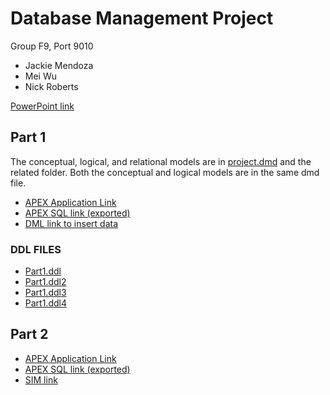 # Database Management Project
Group F9, Port 9010
  * Jackie Mendoza
  * Mei Wu
  * Nick Roberts
 
[PowerPoint link](https://docs.google.com/presentation/d/1EQ0eNQ4pZudkONt1m6WmyIELxXc7XJ2gh4TH22WLNr0/edit?usp=sharing)

## Part 1
The conceptual, logical, and relational models are in [project.dmd](https://github.com/nickroberts404/F16F9-cs347-apex-app/blob/master/project.dmd) and the related folder. Both the conceptual and logical models are in the same dmd file.

* [APEX Application Link](https://apex.oracle.com/pls/apex/f?p=89954:1)
* [APEX SQL link (exported)](https://github.com/nickroberts404/F16F9-cs347-apex-app/blob/master/f89954.sql)
* [DML link to insert data](https://github.com/nickroberts404/F16F9-cs347-apex-app/blob/master/insert_data.dml)


### DDL FILES
 * [Part1.ddl](https://github.com/nickroberts404/F16F9-cs347-apex-app/blob/master/part1.ddl)
 * [Part1.ddl2](https://github.com/nickroberts404/F16F9-cs347-apex-app/blob/master/part1.ddl2)
 * [Part1.ddl3](https://github.com/nickroberts404/F16F9-cs347-apex-app/blob/master/part1.ddl3)
 * [Part1.ddl4](https://github.com/nickroberts404/F16F9-cs347-apex-app/blob/master/part1.ddl4)

## Part 2
* [APEX Application Link](https://apex.oracle.com/pls/apex/f?p=106708:1:)
* [APEX SQL link (exported)](https://github.com/nickroberts404/F16F9-cs347-apex-app/blob/master/f106708.sql)
* [SIM link](https://github.com/nickroberts404/F16F9-cs347-apex-app/blob/master/part2.sim)
